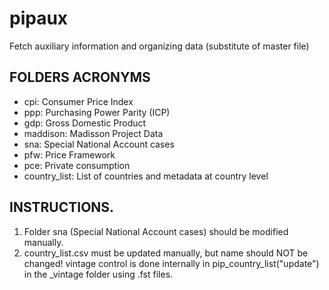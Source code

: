 # pipaux
Fetch auxiliary information and organizing data (substitute of master file)

## FOLDERS ACRONYMS

* cpi:           Consumer Price Index
* ppp:           Purchasing Power Parity (ICP) 
* gdp:           Gross Domestic Product
* maddison:      Madisson Project Data
* sna:           Special National Account cases
* pfw:           Price Framework
* pce:           Private consumption
* country_list:  List of countries and metadata at country level


## INSTRUCTIONS.
1. Folder sna (Special National Account cases) should be modified manually. 
2. country_list.csv must be updated manually, but name should NOT be changed! vintage control is done internally in pip_country_list("update") in the _vintage folder using .fst files. 
